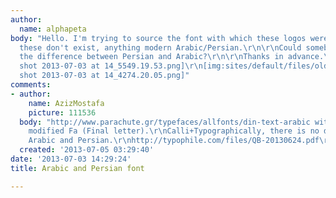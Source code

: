 ```yaml
---
author:
  name: alphapeta
body: "Hello. I'm trying to source the font with which these logos were created.\r\nIf
  these don't exist, anything modern Arabic/Persian.\r\n\r\nCould somebody also explain
  the difference between Persian and Arabic?\r\n\r\nThanks in advance.\r\nPete\r\n\r\n[img:sites/default/files/old-images/Screen
  shot 2013-07-03 at 14_5549.19.53.png]\r\n[img:sites/default/files/old-images/Screen
  shot 2013-07-03 at 14_4274.20.05.png]"
comments:
- author:
    name: AzizMostafa
    picture: 111536
  body: "http://www.parachute.gr/typefaces/allfonts/din-text-arabic with slightly
    modified Fa (Final letter).\r\nCalli+Typographically, there is no difference between
    Arabic and Persian.\r\nhttp://typophile.com/files/QB-20130624.pdf\r\n\r\n\r\n\r\n\r\n"
  created: '2013-07-05 03:29:40'
date: '2013-07-03 14:29:24'
title: Arabic and Persian font

---
```

